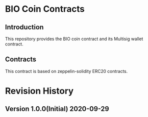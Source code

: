 # BIO Coin Contracts

## Introduction

This repository provides the BIO coin contract and its Multisig wallet contract.

## Contracts

This contract is based on zeppelin-solidity ERC20 contracts.

# Revision History

## Version 1.0.0(Initial) 2020-09-29
